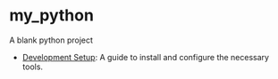 # my_python
A blank python project

- [Development Setup](docs/development-setup.md): A guide to install and configure the necessary tools.

